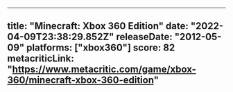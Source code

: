 
---
title: "Minecraft: Xbox 360 Edition"
date: "2022-04-09T23:38:29.852Z"
releaseDate: "2012-05-09"
platforms: ["xbox360"]
score: 82
metacriticLink: "https://www.metacritic.com/game/xbox-360/minecraft-xbox-360-edition"
---
